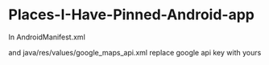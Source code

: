 # Places-I-Have-Pinned-Android-app

In AndroidManifest.xml 

<meta-data
            android:name="com.google.android.geo.API_KEY"
            android:value="KEY" />
            
and java/res/values/google_maps_api.xml replace google api key with yours
